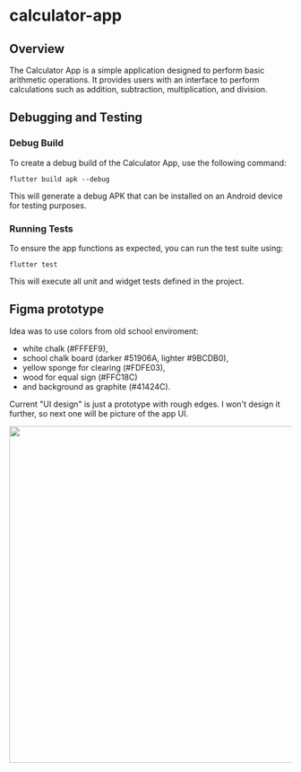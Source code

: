 # calculator-app

## Overview
The Calculator App is a simple application designed to perform basic arithmetic operations. It provides users with an interface to perform calculations such as addition, subtraction, multiplication, and division.

## Debugging and Testing

### Debug Build
To create a debug build of the Calculator App, use the following command:
```
flutter build apk --debug
```
This will generate a debug APK that can be installed on an Android device for testing purposes.

### Running Tests
To ensure the app functions as expected, you can run the test suite using:
```
flutter test
```
This will execute all unit and widget tests defined in the project.

## Figma prototype

Idea was to use colors from old school enviroment:
- white chalk (#FFFEF9),
- school chalk board (darker #51906A, lighter #9BCDB0),
- yellow sponge for clearing (#FDFE03),
- wood for equal sign (#FFC18C)
- and background as graphite (#41424C).

Current "UI design" is just a prototype with rough edges. I won't design it further, so next one will be picture of the app UI.

<img src=https://github.com/user-attachments/assets/3b0e595a-16a9-4cf9-b609-cce52002084e style="width: 600px;">
